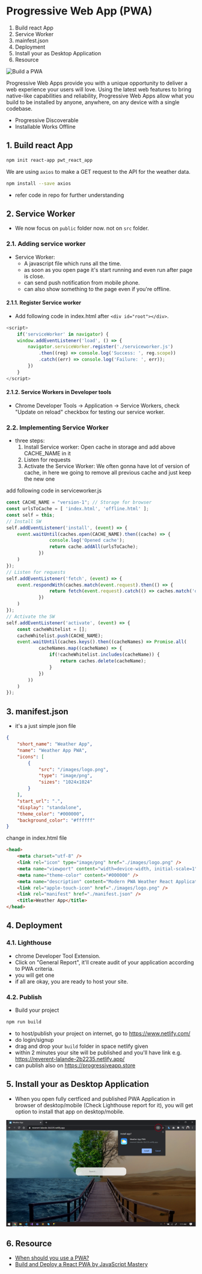 # Progressive Web App (PWA)

1. Build react App
2. Service Worker
3. mainfest.json
4. Deployment
5. Install your as Desktop Application
6. Resource

![Build a PWA](https://camo.githubusercontent.com/b4872b359c3e809aa6644183bc7f289978fc3445/68747470733a2f2f692e696d6775722e636f6d2f3363736f777a6a2e706e67)

Progressive Web Apps provide you with a unique opportunity to deliver a web experience your users will love. Using the latest web features to bring native-like capabilities and reliability, Progressive Web Apps allow what you build to be installed by anyone, anywhere, on any device with a single codebase.
- Progressive Discoverable
- Installable Works Offline

## 1. Build react App
```sh
npm init react-app pwt_react_app
```
We are using `axios` to make a GET request to the API for the weather data.
```sh
npm install --save axios
```
- refer code in repo for further understanding

## 2. Service Worker
- We now focus on `public` folder now. not on `src` folder.

### 2.1. Adding service worker
- Service Worker:
    - A javascript file which runs all the time.
    - as soon as you open page it's start running and even run after page is close.
    - can send push notification from mobile phone.
    - can also show something to the page even if you're offline.

#### 2.1.1. Register Service worker
- Add following code in index.html after `<div id="root"></div>`.
```js
<script>
    if('serviceWorker' in navigator) {
    window.addEventListener('load', () => {
        navigator.serviceWorker.register('./serviceworker.js')
            .then((reg) => console.log('Success: ', reg.scope))
            .catch((err) => console.log('Failure: ', err));
        })
    }
</script>
```

#### 2.1.2. Service Workers in Developer tools
- Chrome Developer Tools -> Application -> Service Workers, check "Update on reload" checkbox for testing our service worker.

### 2.2. Implementing Service Worker
- three steps:
    1. Install Service worker: Open cache in storage and add above CACHE_NAME in it
    2. Listen for requests
    3. Activate the Service Worker: We often gonna have lot of version of cache, in here we going to remove all previous cache and just keep the new one

add following code in serviceworker.js
```js
const CACHE_NAME = "version-1"; // Storage for browser
const urlsToCache = [ 'index.html', 'offline.html' ];
const self = this;
// Install SW
self.addEventListener('install', (event) => {
    event.waitUntil(caches.open(CACHE_NAME).then((cache) => {
                console.log('Opened cache');
                return cache.addAll(urlsToCache);
            })
    )
});
// Listen for requests
self.addEventListener('fetch', (event) => {
    event.respondWith(caches.match(event.request).then(() => {
                return fetch(event.request).catch(() => caches.match('offline.html'))
            })
    )
});
// Activate the SW
self.addEventListener('activate', (event) => {
    const cacheWhitelist = [];
    cacheWhitelist.push(CACHE_NAME);
    event.waitUntil(caches.keys().then((cacheNames) => Promise.all(
            cacheNames.map((cacheName) => {
                if(!cacheWhitelist.includes(cacheName)) {
                    return caches.delete(cacheName);
                }
            })
        ))
    )
});
```

## 3. manifest.json
- it's a just simple json file
```json
{
    "short_name": "Weather App",
    "name": "Weather App PWA",
    "icons": [
        {
            "src": "/images/logo.png",
            "type": "image/png",
            "sizes": "1024x1024"
        }
    ],
    "start_url": ".",
    "display": "standalone",
    "theme_color": "#000000",
    "background_color": "#ffffff"
}
```

change in index.html file
```html
<head>
    <meta charset="utf-8" />
    <link rel="icon" type="image/png" href="./images/logo.png" />
    <meta name="viewport" content="width=device-width, initial-scale=1" />
    <meta name="theme-color" content="#000000" />
    <meta name="description" content="Modern PWA Weather React Application"/>
    <link rel="apple-touch-icon" href="./images/logo.png" />
    <link rel="manifest" href="./manifest.json" />
    <title>Weather App</title>
</head>
```

## 4. Deployment
### 4.1. Lighthouse
- chrome Developer Tool Extension.
- Click on "General Report", it'll create audit of your application according to PWA criteria.
- you will get one 
- if all are okay, you are ready to host your site.
### 4.2. Publish
- Build your project
```sh
npm run build
```
- to host/publish your project on internet, go to https://www.netlify.com/
- do login/signup
- drag and drop your `build` folder in space netlify given
- within 2 minutes your site will be published and you'll have link e.g. https://reverent-lalande-2b2235.netlify.app/
- can publish also on https://progressiveapp.store

## 5. Install your as Desktop Application
- When you open fully certficed and published PWA Application in browser of desktop/mobile (Check Lighthouse report for it), you will get option to install that app on desktop/mobile.


![install-pwa-on-desktop](./public/images/install-on-desktop.png)

## 6. Resource
- [When should you use a PWA?](https://www.youtube.com/watch?v=DfFlBWCQjzA)
- [Build and Deploy a React PWA by JavaScript Mastery](https://www.youtube.com/watch?v=IaJqMcOMuDM)